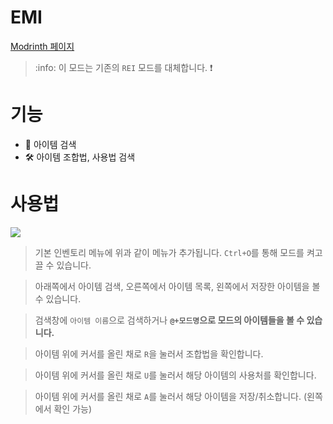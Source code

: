 # EMI
[Modrinth 페이지](https://modrinth.com/mod/emi)

> :info: 이 모드는 기존의 `REI` 모드를 대체합니다. :exclamation: 

# 기능
* :mag_right: 아이템 검색
* :hammer_and_wrench: 아이템 조합법, 사용법 검색

# 사용법
![](https://cdn.modrinth.com/data/fRiHVvU7/images/0d3b5b33d0016b21834ce6f3602169f7c48de13f.png)
> 기본 인벤토리 메뉴에 위과 같이 메뉴가 추가됩니다. `Ctrl+O`를 통해 모드를 켜고 끌 수 있습니다.

> 아래쪽에서 아이템 검색, 오른쪽에서 아이템 목록, 왼쪽에서 저장한 아이템을 볼 수 있습니다.

> 검색창에 `아이템 이름`으로 검색하거나 **`@+모드명`으로 모드의 아이템들을 볼 수 있습니다.**

> 아이템 위에 커서를 올린 채로 `R`을 눌러서 조합법을 확인합니다.

> 아이템 위에 커서를 올린 채로 `U`를 눌러서 해당 아이템의 사용처를 확인합니다.

> 아이템 위에 커서를 올린 채로 `A`를 눌러서 해당 아이템을 저장/취소합니다. (왼쪽에서 확인 가능)